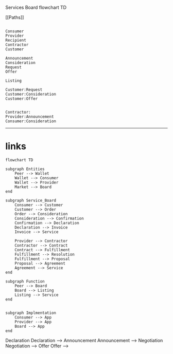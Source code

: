 
Services Board
flowchart TD

[[Paths]]

```

Consumer
Provider
Recipient
Contractor
Customer

Announcement
Consideration
Request
Offer

Listing

Customer:Request
Customer:Consideration
Customer:Offer


Contractor:
Provider:Announcement
Consumer:Consideration

```

---
# links
``` mermaid
flowchart TD

subgraph Entities  
    Peer --> Wallet
    Wallet --> Consumer
    Wallet --> Provider
    Market --> Board
end

subgraph Service_Board
    Consumer --> Customer
    Customer --> Order
    Order --> Consideration
    Consideration --> Confirmation
    Confirmation --> Declaration
    Declaration --> Invoice
    Invoice --> Service
    
    Provider --> Contractor 
    Contractor --> Contract
    Contract --> Fulfillment
    Fulfillment --> Resolution
    Fulfillment --> Proposal
    Proposal --> Agreement
    Agreement --> Service
end

subgraph Function
    Peer --> Board
    Board --> Listing
    Listing --> Service
end


subgraph Implmentation
    Consumer --> App
    Provider --> App
    Board --> App
end

```
Declaration
    Declaration --> Announcement
    Announcement -->
Negotiation
    Negotiation --> Offer
    Offer -->




